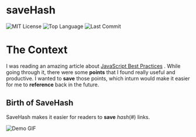 # saveHash

![MIT License](https://img.shields.io/github/license/rahuldahal/saveHash)
![Top Language](https://img.shields.io/github/languages/top/rahuldahal/saveHash)
![Last Commit](https://img.shields.io/github/last-commit/rahuldahal/saveHash)

# The Context
I was reading an amazing article about [JavaScript Best Practices](https://github.com/ryanmcdermott/clean-code-javascript) .
While going through it, there were some **points** that I found really useful and productive.
I wanted to **save** those points, which inturn would make it easier for me to **reference** back in the future.

## Birth of SaveHash
SaveHash makes it easier for readers to **save** *hash*(#) links.

![Demo GIF](https://res.cloudinary.com/rdaahal/image/upload/v1609770198/saveHash/saveHash_demo_mpx0f3.gif)
